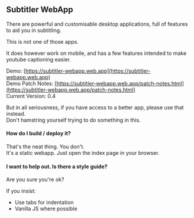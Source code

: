 
Subtitler WebApp
----------------

There are powerful and customisable desktop applications, full of features to aid you in subtitling.

This is not one of those apps.

It does however work on mobile, and has a few features intended to make youtube captioning easier.

Demo: [https://subtitler-webapp.web.app](https://subtitler-webapp.web.app)  
Demo Patch Notes: [https://subtitler-webapp.web.app/patch-notes.html](https://subtitler-webapp.web.app/patch-notes.html)  
Current Version: 0.4
  
But in all seriousness, if you have access to a better app, please use that instead.  
Don't hamstring yourself trying to do something in this.  

  
#### How do I build / deploy it?

That's the neat thing. You don't.  
It's a static webapp. Just open the index page in your browser.

  
#### I want to help out. Is there a style guide?

Are you sure you're ok?  

If you insist:

* Use tabs for indentation  
* Vanilla JS where possible  
